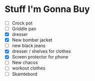 # Stuff I'm Gonna Buy

- [ ]  Crock pot
- [ ]  Griddle pan
- [x]  dresser
- [x]  New bomber jacket
- [ ]  new black jeans
- [x]  dresser / shelves for clothes
- [x]  Screen protector for phone
- [ ]  New chacos
- [ ]  workout clothes
- [ ]  Skamtebord